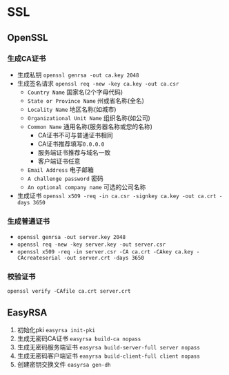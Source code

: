 # SSL

## OpenSSL

### 生成CA证书

- 生成私钥
`openssl genrsa -out ca.key 2048`
- 生成签名请求
`openssl req -new -key ca.key -out ca.csr`
  - `Country Name` 国家名(2个字母代码)
  - `State or Province Name` 州或省名称(全名)
  - `Locality Name` 地区名称(如城市)
  - `Organizational Unit Name` 组织名称(如公司)
  - `Common Name` 通用名称(服务器名称或您的名称)
    - CA证书不可与普通证书相同
    - CA证书推荐填写`0.0.0.0`
    - 服务端证书推荐与域名一致
    - 客户端证书任意
  - `Email Address` 电子邮箱
  - `A challenge password` 密码
  - `An optional company name` 可选的公司名称
- 生成证书
`openssl x509 -req -in ca.csr -signkey ca.key -out ca.crt -days 3650`

### 生成普通证书

- `openssl genrsa -out server.key 2048`
- `openssl req -new -key server.key -out server.csr`
- `openssl x509 -req -in server.csr -CA ca.crt -CAkey ca.key -CAcreateserial -out server.crt -days 3650`

### 校验证书

`openssl verify -CAfile ca.crt server.crt`

## EasyRSA

1. 初始化pki `easyrsa init-pki`
2. 生成无密码CA证书 `easyrsa build-ca nopass`
3. 生成无密码服务端证书 `easyrsa build-server-full server nopass`
4. 生成无密码客户端证书 `easyrsa build-client-full client nopass`
5. 创建密钥交换文件 `easyrsa gen-dh`
